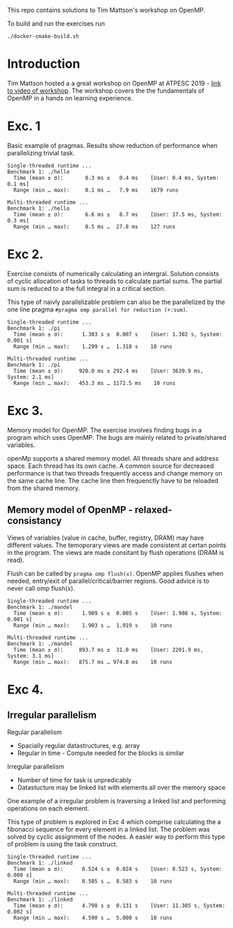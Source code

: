 This repo contains solutions to Tim Mattson's workshop on OpenMP.

To build and run the exercises run

```
./docker-cmake-build.sh
``` 

# Introduction
Tim Mattson hosted a a great workshop on OpenMP at ATPESC 2019 - [link to video of workshop](https://www.youtube.com/watch?v=I2EaVMjZRRY).
The workshop covers the the fundamentals of OpenMP in a hands on learning experience.

# Exc. 1
Basic example of pragmas. Results show reduction of performance when
parallelizing trivial task.

```
Single-threaded runtime ...
Benchmark 1: ./hello
  Time (mean ± σ):       0.3 ms ±   0.4 ms    [User: 0.4 ms, System: 0.1 ms]
  Range (min … max):     0.1 ms …   7.9 ms    1679 runs
 
Multi-threaded runtime ...
Benchmark 1: ./hello
  Time (mean ± σ):       6.6 ms ±   8.7 ms    [User: 17.5 ms, System: 0.3 ms]
  Range (min … max):     0.5 ms …  27.8 ms    127 runs
```

# Exc 2.
Exercise consists of numerically calculating an intergral. Solution consists of
cyclic allocation of tasks to threads to calculate partial sums. The partial
sum is reduced to a the full integral in a critical section.

This type of naivly parallelizable problem can also be the parallelized by the
one line pragma `#pragma omp parallel for reduction (+:sum)`.

```
Single-threaded runtime ...
Benchmark 1: ./pi
  Time (mean ± σ):      1.303 s ±  0.007 s    [User: 1.302 s, System: 0.001 s]
  Range (min … max):    1.299 s …  1.318 s    10 runs
 
Multi-threaded runtime ...
Benchmark 1: ./pi
  Time (mean ± σ):     920.0 ms ± 292.4 ms    [User: 3639.9 ms, System: 2.1 ms]
  Range (min … max):   453.3 ms … 1172.5 ms    10 runs
```

# Exc 3. 
Memory model for OpenMP. The exercise involves finding bugs in a program which
uses OpenMP. The bugs are mainly related to private/shared variables.

openMp supports a shared memory model. All threads share and address space.
Each thread has its own cache. A common source for decreased performance is
that two threads frequently access and change memory on the same cache line.
The cache line then frequenctly have to be reloaded from the shared memory.

## Memory model of OpenMP - relaxed-consistancy
Views of variables (value in cache, buffer, registry, DRAM) may have different
values. The temoporary views are made consistent at certan points in the
program. The views are made consitant by flush operations (DRAM is read).

Flush can be called by `pragma omp flush(x)`. OpenMP applies flushes when
needed, entry/exit of parallel/critical/barrier regions. Good advice is to never
call omp flush(x).

```
Single-threaded runtime ...
Benchmark 1: ./mandel
  Time (mean ± σ):      1.909 s ±  0.005 s    [User: 1.908 s, System: 0.001 s]
  Range (min … max):    1.903 s …  1.919 s    10 runs
 
Multi-threaded runtime ...
Benchmark 1: ./mandel
  Time (mean ± σ):     893.7 ms ±  31.0 ms    [User: 2201.9 ms, System: 3.1 ms]
  Range (min … max):   875.7 ms … 974.8 ms    10 runs

```

# Exc 4.

## Irregular parallelism
Regular parallelism
- Spacially regular datastructures, e.g. array
- Regular in time - Compute needed for the blocks is similar

Irregular parallelism
- Number of time for task is unpredicably
- Datastucture may be linked list with elements all over the memory space

One example of a irregular problem is traversing a linked list and performing
operations on each element.

This type of problem is explored in Exc 4 which comprise calculating the
a fibonacci sequence for every element in a linked list. The problem was solved
by cyclic assignment of the nodes. A easier way to perform this type of problem
is using the task construct.

```
Single-threaded runtime ...
Benchmark 1: ./linked
  Time (mean ± σ):      8.524 s ±  0.024 s    [User: 8.523 s, System: 0.000 s]
  Range (min … max):    8.505 s …  8.583 s    10 runs
 
Multi-threaded runtime ...
Benchmark 1: ./linked
  Time (mean ± σ):      4.798 s ±  0.131 s    [User: 11.385 s, System: 0.002 s]
  Range (min … max):    4.590 s …  5.000 s    10 runs
```
